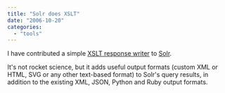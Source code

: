 ```yaml
---
title: "Solr does XSLT"
date: "2006-10-20"
categories: 
  - "tools"
---
```


I have contributed a simple [XSLT response writer](http://wiki.apache.org/solr/XsltResponseWriter) to [Solr](http://incubator.apache.org/solr/).

It's not rocket science, but it adds useful output formats (custom XML or HTML, SVG or any other text-based format) to Solr's query results, in addition to the existing XML, JSON, Python and Ruby output formats.

